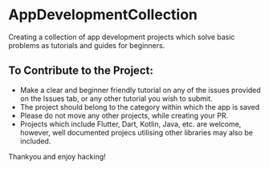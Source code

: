 # AppDevelopmentCollection
Creating a collection of app development projects which solve basic problems as tutorials and guides for beginners.

## To Contribute to the Project:
* Make a clear and beginner friendly tutorial on any of the issues provided on the Issues tab, or any other tutorial you wish to submit.
* The project should belong to the category within which the app is saved
* Please do not move any other projects, while creating your PR.
* Projects which include Flutter, Dart, Kotlin, Java, etc. are welcome, however, well documented projecs utilising other libraries may also be included.

Thankyou and enjoy hacking!
